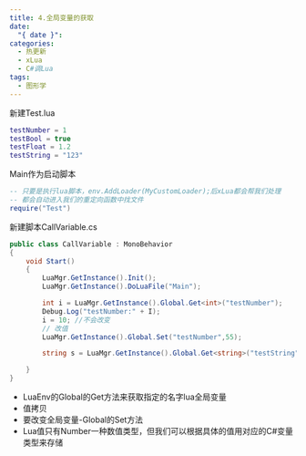 ```yaml
---
title: 4.全局变量的获取
date:
  "{ date }": 
categories:
  - 热更新
  - xLua
  - C#调Lua
tags:
  - 图形学
---
```

新建Test.lua
```lua
testNumber = 1
testBool = true
testFloat = 1.2
testString = "123"
```
Main作为启动脚本
```lua
-- 只要是执行lua脚本，env.AddLoader(MyCustomLoader);后xLua都会帮我们处理
-- 都会自动进入我们的重定向函数中找文件
require("Test")
```
新建脚本CallVariable.cs
```C#
public class CallVariable : MonoBehavior
{
	void Start()
	{
		LuaMgr.GetInstance().Init();
		LuaMgr.GetInstance().DoLuaFile("Main");

		int i = LuaMgr.GetInstance().Global.Get<int>("testNumber");
		Debug.Log("testNumber:" + I);
		i = 10; //不会改变
		// 改值
		LuaMgr.GetInstance().Global.Set("testNumber",55);

		string s = LuaMgr.GetInstance().Global.Get<string>("testString");

	}
}
```
- LuaEnv的Global的Get方法来获取指定的名字lua全局变量
- 值拷贝
- 要改变全局变量-Global的Set方法
- Lua值只有Number一种数值类型，但我们可以根据具体的值用对应的C#变量类型来存储